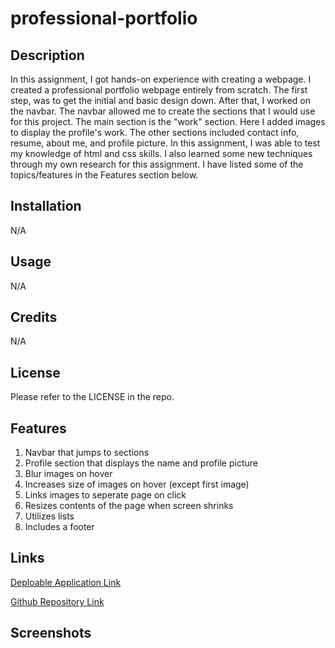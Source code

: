 # professional-portfolio


## Description

In this assignment, I got hands-on experience with creating a webpage. I created a professional portfolio webpage entirely from scratch. The first step, was to get the initial and basic design down. After that, I worked on the navbar. The navbar allowed me to create the sections that I would use for this project. The main section is the "work" section. Here I added images to display the profile's work. The other sections included contact info, resume, about me, and profile picture. In this assignment, I was able to test my knowledge of html and css skills. I also learned some new techniques through my own research for this assignment. I have listed some of the topics/features in the Features section below.

## Installation

N/A

## Usage

N/A

## Credits

N/A

## License

Please refer to the LICENSE in the repo.


## Features

1) Navbar that jumps to sections
2) Profile section that displays the name and profile picture
3) Blur images on hover
4) Increases size of images on hover (except first image)
5) Links images to seperate page on click
6) Resizes contents of the page when screen shrinks
7) Utilizes lists
8) Includes a footer

## Links

[Deploable Application Link](https://danialmirza99.github.io/professional-portfolio/)

[Github Repository Link](https://github.com/danialmirza99/professional-portfolio)


## Screenshots
